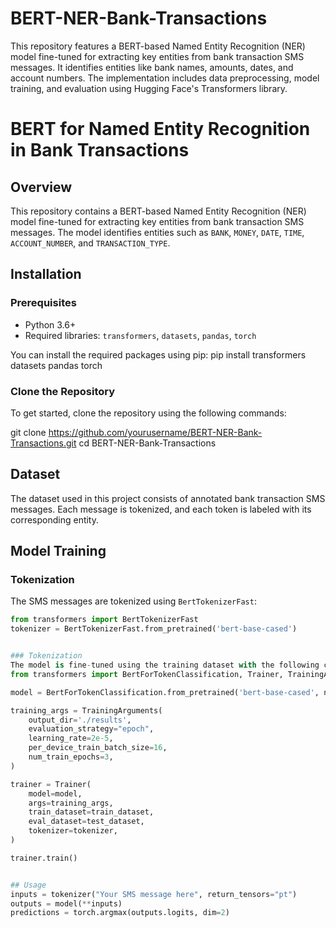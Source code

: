 # BERT-NER-Bank-Transactions
This repository features a BERT-based Named Entity Recognition (NER) model fine-tuned for extracting key entities from bank transaction SMS messages. It identifies entities like bank names, amounts, dates, and account numbers. The implementation includes data preprocessing, model training, and evaluation using Hugging Face's Transformers library.


BERT for Named Entity Recognition in Bank Transactions
=======================================================

Overview
--------
This repository contains a BERT-based Named Entity Recognition (NER) model fine-tuned for extracting key entities from bank transaction SMS messages. The model identifies entities such as `BANK`, `MONEY`, `DATE`, `TIME`, `ACCOUNT_NUMBER`, and `TRANSACTION_TYPE`.

Installation
------------
### Prerequisites
- Python 3.6+
- Required libraries: `transformers`, `datasets`, `pandas`, `torch`

You can install the required packages using pip:
pip install transformers datasets pandas torch

### Clone the Repository
To get started, clone the repository using the following commands:

git clone https://github.com/yourusername/BERT-NER-Bank-Transactions.git
cd BERT-NER-Bank-Transactions


Dataset
-------
The dataset used in this project consists of annotated bank transaction SMS messages. Each message is tokenized, and each token is labeled with its corresponding entity.

Model Training
--------------
### Tokenization
The SMS messages are tokenized using `BertTokenizerFast`:

```python
from transformers import BertTokenizerFast
tokenizer = BertTokenizerFast.from_pretrained('bert-base-cased')


### Tokenization
The model is fine-tuned using the training dataset with the following code:
from transformers import BertForTokenClassification, Trainer, TrainingArguments

model = BertForTokenClassification.from_pretrained('bert-base-cased', num_labels=len(label_list))

training_args = TrainingArguments(
    output_dir='./results',
    evaluation_strategy="epoch",
    learning_rate=2e-5,
    per_device_train_batch_size=16,
    num_train_epochs=3,
)

trainer = Trainer(
    model=model,
    args=training_args,
    train_dataset=train_dataset,
    eval_dataset=test_dataset,
    tokenizer=tokenizer,
)

trainer.train()


## Usage
inputs = tokenizer("Your SMS message here", return_tensors="pt")
outputs = model(**inputs)
predictions = torch.argmax(outputs.logits, dim=2)
